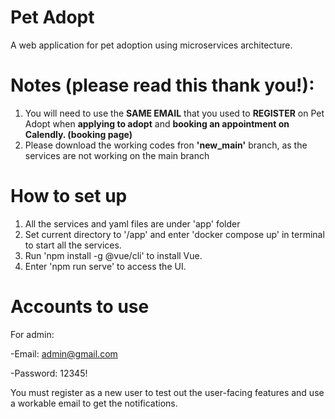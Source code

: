 # Pet Adopt
A web application for pet adoption using microservices architecture.

# Notes (please read this thank you!):
1. You will need to use the **SAME EMAIL** that you used to **REGISTER** on Pet Adopt when __applying to adopt__ and __booking an appointment on Calendly. (booking page)__
2. Please download the working codes fron __'new_main'__ branch, as the services are not working on the main branch

# How to set up
1. All the services and yaml files are under 'app' folder
2. Set current directory to '/app' and enter 'docker compose up' in terminal to start all the services.
3. Run 'npm install -g @vue/cli' to install Vue.
4. Enter 'npm run serve' to access the UI.

# Accounts to use
For admin:

  -Email: admin@gmail.com
  
  -Password: 12345!
  
You must register as a new user to test out the user-facing features and use a workable email to get the notifications.
